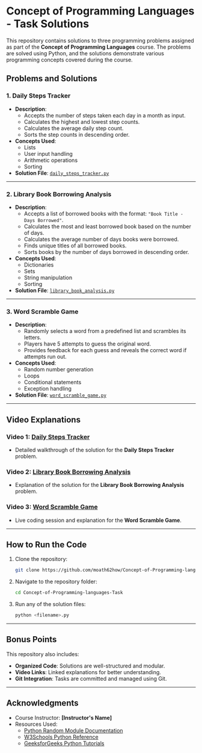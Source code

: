
# Concept of Programming Languages - Task Solutions

This repository contains solutions to three programming problems assigned as part of the **Concept of Programming Languages** course. The problems are solved using Python, and the solutions demonstrate various programming concepts covered during the course.

## Problems and Solutions

### 1. Daily Steps Tracker
- **Description**: 
  - Accepts the number of steps taken each day in a month as input.
  - Calculates the highest and lowest step counts.
  - Calculates the average daily step count.
  - Sorts the step counts in descending order.
- **Concepts Used**:
  - Lists
  - User input handling
  - Arithmetic operations
  - Sorting
- **Solution File**: [`daily_steps_tracker.py`](./daily_steps_tracker.py)

---

### 2. Library Book Borrowing Analysis
- **Description**:
  - Accepts a list of borrowed books with the format: `"Book Title - Days Borrowed"`.
  - Calculates the most and least borrowed book based on the number of days.
  - Calculates the average number of days books were borrowed.
  - Finds unique titles of all borrowed books.
  - Sorts books by the number of days borrowed in descending order.
- **Concepts Used**:
  - Dictionaries
  - Sets
  - String manipulation
  - Sorting
- **Solution File**: [`library_book_analysis.py`](./library_book_analysis.py)

---

### 3. Word Scramble Game
- **Description**:
  - Randomly selects a word from a predefined list and scrambles its letters.
  - Players have 5 attempts to guess the original word.
  - Provides feedback for each guess and reveals the correct word if attempts run out.
- **Concepts Used**:
  - Random number generation
  - Loops
  - Conditional statements
  - Exception handling
- **Solution File**: [`word_scramble_game.py`](./word_scramble_game.py)

---

## Video Explanations

### Video 1: [Daily Steps Tracker](https://cisuezedu-my.sharepoint.com/:v:/g/personal/fciugs466_ci_suez_edu_eg/ERSaJI2yo7ZBmpqJ7DsQnsMBvt0_eYjHDZAkW3S-F-TPKA?e=S9F4K0)
- Detailed walkthrough of the solution for the **Daily Steps Tracker** problem.

### Video 2: [Library Book Borrowing Analysis](https://cisuezedu-my.sharepoint.com/:v:/g/personal/fciugs466_ci_suez_edu_eg/EacWnLy1EKlBtVa2ohBv_HkBFPFA52Bsh5QID6j8BGPG-w?e=XXXXX)
- Explanation of the solution for the **Library Book Borrowing Analysis** problem.

### Video 3: [Word Scramble Game](https://cisuezedu-my.sharepoint.com/:v:/g/personal/fciugs466_ci_suez_edu_eg/Eadb70lZ-p5NsLnQrw4h5oIBMZkqKf2S05wfbA4kjEIgXA?e=iCWeJz)
- Live coding session and explanation for the **Word Scramble Game**.

---

## How to Run the Code
1. Clone the repository:
   ```bash
   git clone https://github.com/moath62how/Concept-of-Programming-languages-Task.git
   ```
2. Navigate to the repository folder:
   ```bash
   cd Concept-of-Programming-languages-Task
   ```
3. Run any of the solution files:
   ```bash
   python <filename>.py
   ```

---

## Bonus Points
This repository also includes:
- **Organized Code**: Solutions are well-structured and modular.
- **Video Links**: Linked explanations for better understanding.
- **Git Integration**: Tasks are committed and managed using Git.

---

## Acknowledgments
- Course Instructor: **[Instructor's Name]**
- Resources Used:
  - [Python Random Module Documentation](https://docs.python.org/3/library/random.html)
  - [W3Schools Python Reference](https://www.w3schools.com/python/)
  - [GeeksforGeeks Python Tutorials](https://www.geeksforgeeks.org/python-programming-language/)

